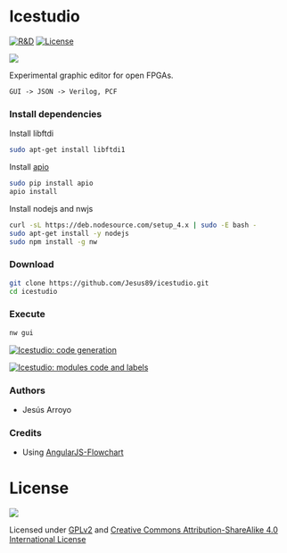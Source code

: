 # Icestudio

[![R&D](https://img.shields.io/badge/-R%26D-brightgreen.svg)](https://github.com/Jesus89/icestudio)
[![License](http://img.shields.io/:license-gpl-blue.svg)](http://opensource.org/licenses/GPL-2.0)

![][icestudio-demo]

Experimental graphic editor for open FPGAs.

    GUI -> JSON -> Verilog, PCF

### Install dependencies

Install libftdi
```bash
sudo apt-get install libftdi1
```

Install [apio](https://github.com/bqlabs/apio)
```bash
sudo pip install apio
apio install
```

Install nodejs and nwjs
```bash
curl -sL https://deb.nodesource.com/setup_4.x | sudo -E bash -
sudo apt-get install -y nodejs
sudo npm install -g nw
```

### Download

```bash
git clone https://github.com/Jesus89/icestudio.git
cd icestudio
```

### Execute

```bash
nw gui
```

[![Icestudio: code generation](http://img.youtube.com/vi/pG1DsF9MIj0/0.jpg)](http://www.youtube.com/watch?v=pG1DsF9MIj0 "Icestudio: code generation")

[![Icestudio: modules code and labels](http://img.youtube.com/vi/lCm5WAkVGIE/0.jpg)](http://www.youtube.com/watch?v=lCm5WAkVGIE "Icestudio: modules code and labels")


### Authors

* Jesús Arroyo

### Credits

* Using [AngularJS-Flowchart](https://github.com/codecapers/AngularJS-FlowChart)

# License

![][bq-logo-cc-sa]

Licensed under [GPLv2](http://opensource.org/licenses/GPL-2.0) and [Creative Commons Attribution-ShareAlike 4.0 International License](http://creativecommons.org/licenses/by-sa/4.0/)

[icestudio-demo]: doc/images/icestudio.gif
[bq-logo-cc-sa]: doc/images/bq-logo-cc-sa-small-150px.png
